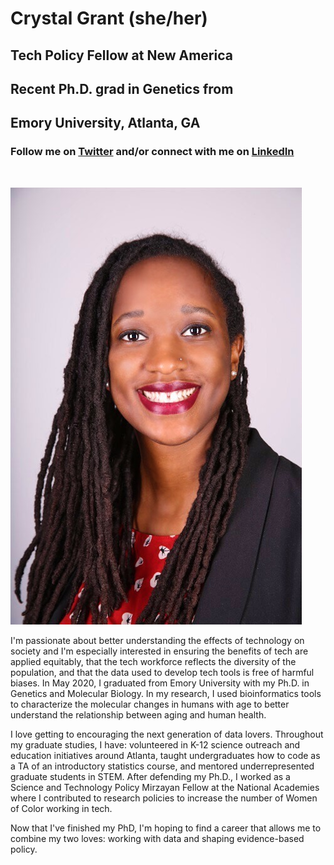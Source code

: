 # **Crystal Grant (she/her)**
## Tech Policy Fellow at New America
## Recent Ph.D. grad in Genetics from
## Emory University, Atlanta, GA
### Follow me on [Twitter](http://twitter.com/itscrystalgrant) and/or connect with me on [LinkedIn](https://www.linkedin.com/in/itscrystalgrant/)

&nbsp;

![](headshot.JPG)

I'm passionate about better understanding the effects of technology on society and I'm especially interested in ensuring the benefits of tech are applied equitably, that the tech workforce reflects the diversity of the population, and that the data used to develop tech tools is free of harmful biases. In May 2020, I graduated from Emory University with my Ph.D. in Genetics and Molecular Biology. In my research, I used bioinformatics tools to characterize the molecular changes in humans with age to better understand the relationship between aging and human health.

I love getting to encouraging the next generation of data lovers. Throughout my graduate studies, I have: volunteered in K-12 science outreach and education initiatives around Atlanta, taught undergraduates how to code as a TA of an introductory statistics course, and mentored underrepresented graduate students in STEM. After defending my Ph.D., I worked as a Science and Technology Policy Mirzayan Fellow at the National Academies where I contributed to research policies to increase the number of Women of Color working in tech.

Now that I've finished my PhD, I'm hoping to find a career that allows me to combine my two loves: working with data and shaping evidence-based policy.
